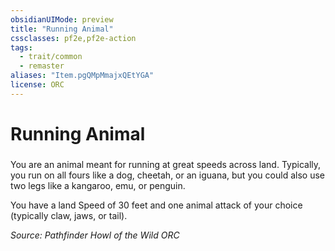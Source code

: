```yaml
---
obsidianUIMode: preview
title: "Running Animal"
cssclasses: pf2e,pf2e-action
tags:
  - trait/common
  - remaster
aliases: "Item.pgQMpMmajxQEtYGA"
license: ORC
---
```

# Running Animal

### 






You are an animal meant for running at great speeds across land. Typically, you run on all fours like a dog, cheetah, or an iguana, but you could also use two legs like a kangaroo, emu, or penguin.

You have a land Speed of 30 feet and one animal attack of your choice (typically claw, jaws, or tail).

*Source: Pathfinder Howl of the Wild*
*ORC*